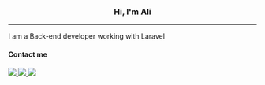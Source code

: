 <h3 align="center">Hi, I'm Ali</h3>
<hr>
<p>
  I am a Back-end developer working with Laravel
</p>


<h4>Contact me</h4>
<div>
  <a href="https://linkedin.com/in/ali-pileforooshha-338478172">
     <img src="https://img.shields.io/badge/-linkedin-blue">
  </a>
  <a href="mailto:alipileforooshha@gmail.com">
    <img src="https://img.shields.io/badge/-Gmail-red">
  </a>
  <a href="https://t.me/alip_078">
    <img src="https://img.shields.io/badge/-Telegram-informational">
  </a>

</div>
<!--
**alipileforooshha/alipileforooshha** is a ✨ _special_ ✨ repository because its `README.md` (this file) appears on your GitHub profile.

Here are some ideas to get you started:

- 🔭 I’m currently working on ...
- 🌱 I’m currently learning ...
- 👯 I’m looking to collaborate on ...
- 🤔 I’m looking for help with ...
- 💬 Ask me about ...
- 📫 How to reach me: ...
- 😄 Pronouns: ...
- ⚡ Fun fact: ...
-->
